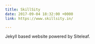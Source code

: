 ```yaml
---
title: SkillSity
date: 2017-09-04 18:32:00 +0000
link: https://www.skillsity.in/

---
```

Jekyll based website powered by Siteleaf.